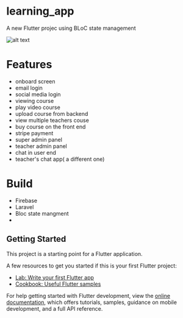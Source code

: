 # learning_app

A new Flutter projec using BLoC state management

![alt text](https://www.dbestech.com/uploads/20230131/49806f6d3e708da7a7975deb5c73cbfb.jpg)


# Features 
- onboard screen
- email login
- social media login
- viewing course
- play video course
- upload course from backend
- view multiple teachers couse
- buy course on the front end
- stripe payment
- super admin panel
- teacher admin panel
- chat in user end
- teacher's chat app( a different one)

# Build
- Firebase
- Laravel
- Bloc state mangment
- 

## Getting Started

This project is a starting point for a Flutter application.

A few resources to get you started if this is your first Flutter project:

- [Lab: Write your first Flutter app](https://docs.flutter.dev/get-started/codelab)
- [Cookbook: Useful Flutter samples](https://docs.flutter.dev/cookbook)

For help getting started with Flutter development, view the
[online documentation](https://docs.flutter.dev/), which offers tutorials,
samples, guidance on mobile development, and a full API reference.
